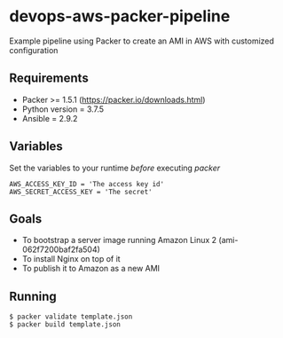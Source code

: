 # devops-aws-packer-pipeline
Example pipeline using Packer to create an AMI in AWS with customized configuration

## Requirements
- Packer >= 1.5.1 (https://packer.io/downloads.html)
- Python version = 3.7.5
- Ansible = 2.9.2

## Variables
Set the variables to your runtime *before* executing *packer*
```
AWS_ACCESS_KEY_ID = 'The access key id' 
AWS_SECRET_ACCESS_KEY = 'The secret'
```

## Goals
- To bootstrap a server image running Amazon Linux 2 (ami-062f7200baf2fa504)
- To install Nginx on top of it
- To publish it to Amazon as a new AMI

## Running
```
$ packer validate template.json
$ packer build template.json
```

